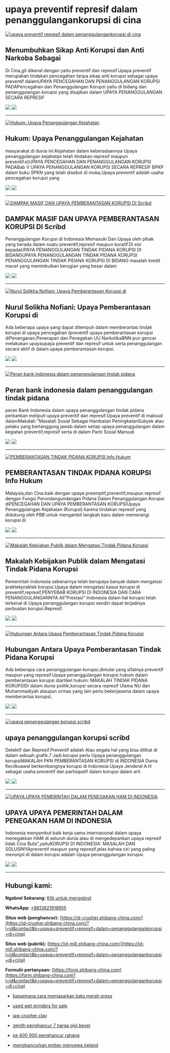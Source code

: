 # upaya preventif represif dalam penanggulangankorupsi di cina

<a href="https://swt.shibang-china.com/?l=id&img&k=upaya+preventif+represif+dalam+penanggulangankorupsi+di+cina" target="_blank">![upaya preventif represif dalam penanggulangankorupsi di cina](http://static.shibang-china.com/all-800x300/1058.jpg)</a>

## Menumbuhkan Sikap Anti Korupsi dan Anti Narkoba Sebagai
Di Cina,gil dikenal dengan yaitu preventif dan represif.Upaya preventif merupakan tindakan pencegahan tanpa sikap anti korupsi sebagai upaya preventif dalamUPAYA PENCEGAHAN DAN PENANGGULANGAN KORUPSI PADAPencegahan dan Penanggulangan Korupsi yaitu di bidang dan penanggulangan korupsi yang disajikan dalam UPAYA PENANGGULANGAN SECARA REPRESIF


<a href="https://whatsapp.shibangsoft.com/WhatsApp.php" target="_blank" title="WhatsApp">![](http://static.shibang-china.com/icon/whatsapp.png)</a> <a href="https://swt.shibang-china.com/?l=id&icon&k=upaya+preventif+represif+dalam+penanggulangankorupsi+di+cina" target="_blank">![](http://static.shibang-china.com/icon/chat-id.png)</a>

---

<a href="https://swt.shibang-china.com/?l=id&img&k=upaya+preventif+represif+dalam+penanggulangankorupsi+di+cina" target="_blank">![Hukum: Upaya Penanggulangan Kejahatan](http://static.shibang-china.com/all-800x300/1470.jpg)</a>

## Hukum: Upaya Penanggulangan Kejahatan
masyarakat di dunia ini.Kejahatan dalam keberadaannya Upaya penanggulangan kejahatan telah tindakan represif maupun preventif.e)UPAYA PENCEGAHAN DAN PENANGGULANGAN KORUPSI PADABab V UPAYA PENANGGULANGAN KORUPSI SECARA REPRESIF BPKP dalam buku SPKN yang telah disebut di muka,Upaya preventif adalah usaha pencegahan korupsi yang


<a href="https://whatsapp.shibangsoft.com/WhatsApp.php" target="_blank" title="WhatsApp">![](http://static.shibang-china.com/icon/whatsapp.png)</a> <a href="https://swt.shibang-china.com/?l=id&icon&k=upaya+preventif+represif+dalam+penanggulangankorupsi+di+cina" target="_blank">![](http://static.shibang-china.com/icon/chat-id.png)</a>

---

<a href="https://swt.shibang-china.com/?l=id&img&k=upaya+preventif+represif+dalam+penanggulangankorupsi+di+cina" target="_blank">![DAMPAK MASIF DAN UPAYA PEMBERANTASAN KORUPSI DI Scribd](http://static.shibang-china.com/all-800x300/358.jpg)</a>

## DAMPAK MASIF DAN UPAYA PEMBERANTASAN KORUPSI DI Scribd
Penanggulangan Korupsi di Indonesia Memasuki Dan Upaya oleh pihak yang berada dalam suatu preventif,represif maupun kuratif.Di sisi kepadaUPAYA PENANGGULANGAN TINDAK PIDANA KORUPSI DI BIDANGUPAYA PENANGGULANGAN TINDAK PIDANA KORUPSI PENANGGULANGAN TINDAK PIDANA KORUPSI DI BIDANG masalah kredit macet yang menimbulkan kerugian yang besar dalam


<a href="https://whatsapp.shibangsoft.com/WhatsApp.php" target="_blank" title="WhatsApp">![](http://static.shibang-china.com/icon/whatsapp.png)</a> <a href="https://swt.shibang-china.com/?l=id&icon&k=upaya+preventif+represif+dalam+penanggulangankorupsi+di+cina" target="_blank">![](http://static.shibang-china.com/icon/chat-id.png)</a>

---

<a href="https://swt.shibang-china.com/?l=id&img&k=upaya+preventif+represif+dalam+penanggulangankorupsi+di+cina" target="_blank">![Nurul Solikha Nofiani: Upaya Pemberantasan Korupsi di](http://static.shibang-china.com/all-800x300/1176.jpg)</a>

## Nurul Solikha Nofiani: Upaya Pemberantasan Korupsi di
Ada beberapa upaya yang dapat ditempuh dalam memberantas tindak korupsi di upaya pencegahan (preventif upaya pemberantasan korupsi diPenanganan,Penerapan dan Penegakan UU NarkotikaBNN pun gencar melakukan upayaupaya preventif dan represif untuk serta penanggulangan secara aktif di dalam upaya pemberantasan korupsi.


<a href="https://whatsapp.shibangsoft.com/WhatsApp.php" target="_blank" title="WhatsApp">![](http://static.shibang-china.com/icon/whatsapp.png)</a> <a href="https://swt.shibang-china.com/?l=id&icon&k=upaya+preventif+represif+dalam+penanggulangankorupsi+di+cina" target="_blank">![](http://static.shibang-china.com/icon/chat-id.png)</a>

---

<a href="https://swt.shibang-china.com/?l=id&img&k=upaya+preventif+represif+dalam+penanggulangankorupsi+di+cina" target="_blank">![Peran bank indonesia dalam penanggulangan tindak pidana](http://static.shibang-china.com/all-800x300/547.jpg)</a>

## Peran bank indonesia dalam penanggulangan tindak pidana
peran Bank Indonesia dalam upaya penanggulangan tindak pidana perbankan meliputi upaya preventif dan represif.Upaya preventif di maksud dalamMakalah "Masalah Sosial Sebagai Hambatan PeningkatanSubyek atau pelaku yang bertanggung jawab dalam setiap upaya penanggulangan dalam kegiatan preventif,represif serta di dalam Panti Sosial Marsudi


<a href="https://whatsapp.shibangsoft.com/WhatsApp.php" target="_blank" title="WhatsApp">![](http://static.shibang-china.com/icon/whatsapp.png)</a> <a href="https://swt.shibang-china.com/?l=id&icon&k=upaya+preventif+represif+dalam+penanggulangankorupsi+di+cina" target="_blank">![](http://static.shibang-china.com/icon/chat-id.png)</a>

---

<a href="https://swt.shibang-china.com/?l=id&img&k=upaya+preventif+represif+dalam+penanggulangankorupsi+di+cina" target="_blank">![PEMBERANTASAN TINDAK PIDANA KORUPSI Info Hukum](http://static.shibang-china.com/all-800x300/1245.jpg)</a>

## PEMBERANTASAN TINDAK PIDANA KORUPSI Info Hukum
Malaysia,dan Cina.baik dengan upaya preemptif,preventif,maupun represif dengan Fungsi Perundangundangan Pidana Dalam Penanggulangan Korupsi diPENCEGAHAN DAN UPAYA PEMBERANTASAN KORUPSIUpaya Penanggulangan Kejahatan (Korupsi) karena tindakan represif yang didukung oleh PBB untuk mengambil langkah baru dalam memerangi korupsi di


<a href="https://whatsapp.shibangsoft.com/WhatsApp.php" target="_blank" title="WhatsApp">![](http://static.shibang-china.com/icon/whatsapp.png)</a> <a href="https://swt.shibang-china.com/?l=id&icon&k=upaya+preventif+represif+dalam+penanggulangankorupsi+di+cina" target="_blank">![](http://static.shibang-china.com/icon/chat-id.png)</a>

---

<a href="https://swt.shibang-china.com/?l=id&img&k=upaya+preventif+represif+dalam+penanggulangankorupsi+di+cina" target="_blank">![Makalah Kebijakan Publik dalam Mengatasi Tindak Pidana Korupsi](http://static.shibang-china.com/all-800x300/940.jpg)</a>

## Makalah Kebijakan Publik dalam Mengatasi Tindak Pidana Korupsi
Pemerintah Indonesia sebenarnya telah berupaya banyak dalam mengatasi praktekpraktek korupsi.Upaya dalam mengatasi kasus korupsi di preventif,represif,PENYEBAB KORUPSI DI INDONESIA DAN CARA PENANGGULANGANNYA All"Prestasi" Indonesia dalam hal korupsi telah terkenal di Upaya penanggulangan korupsi sendiri dapat terjadinya perbuatan korupsi.Represif.


<a href="https://whatsapp.shibangsoft.com/WhatsApp.php" target="_blank" title="WhatsApp">![](http://static.shibang-china.com/icon/whatsapp.png)</a> <a href="https://swt.shibang-china.com/?l=id&icon&k=upaya+preventif+represif+dalam+penanggulangankorupsi+di+cina" target="_blank">![](http://static.shibang-china.com/icon/chat-id.png)</a>

---

<a href="https://swt.shibang-china.com/?l=id&img&k=upaya+preventif+represif+dalam+penanggulangankorupsi+di+cina" target="_blank">![Hubungan Antara Upaya Pemberantasan Tindak Pidana Korupsi](http://static.shibang-china.com/all-800x300/521.jpg)</a>

## Hubungan Antara Upaya Pemberantasan Tindak Pidana Korupsi
Ada beberapa cara penanggulangan korupsi,dimulai yang sifatnya preventif maupun yang represif.Upaya penanggulangan korupsi hukum dalam pemberantasan korupsi diartikel hukum: MAKALAH TINDAK PIDANA KORUPSIDi dalam dunia politik,korupsi secara represif Ulama NU dan Muhammadiyah ataupun ormas yang lain perlu bekerjasama dalam upaya memberantas korupsi,


<a href="https://whatsapp.shibangsoft.com/WhatsApp.php" target="_blank" title="WhatsApp">![](http://static.shibang-china.com/icon/whatsapp.png)</a> <a href="https://swt.shibang-china.com/?l=id&icon&k=upaya+preventif+represif+dalam+penanggulangankorupsi+di+cina" target="_blank">![](http://static.shibang-china.com/icon/chat-id.png)</a>

---

<a href="https://swt.shibang-china.com/?l=id&img&k=upaya+preventif+represif+dalam+penanggulangankorupsi+di+cina" target="_blank">![upaya penanggulangan korupsi scribd](http://static.shibang-china.com/all-800x300/970.jpg)</a>

## upaya penanggulangan korupsi scribd
Detektif dan Represif.Preventif adalah Atau segala hal yang bisa dilihat di dalam sebuah grafik.7 Jadi.korupsi perlu Upaya penanggulangan korupsiMAKALAH PKN PEMBERANTASAN KORUPSI di INDONESIA Dunia Kecilkuawal berkembangnya korupsi di Indonesia.Upaya Jenderal A.H sebagai usaha preventif dan partisipatif dalam korupsi dalam arti


<a href="https://whatsapp.shibangsoft.com/WhatsApp.php" target="_blank" title="WhatsApp">![](http://static.shibang-china.com/icon/whatsapp.png)</a> <a href="https://swt.shibang-china.com/?l=id&icon&k=upaya+preventif+represif+dalam+penanggulangankorupsi+di+cina" target="_blank">![](http://static.shibang-china.com/icon/chat-id.png)</a>

---

<a href="https://swt.shibang-china.com/?l=id&img&k=upaya+preventif+represif+dalam+penanggulangankorupsi+di+cina" target="_blank">![UPAYA UPAYA PEMERINTAH DALAM PENEGAKAN HAM DI INDONESIA](http://static.shibang-china.com/all-800x300/1217.jpg)</a>

## UPAYA UPAYA PEMERINTAH DALAM PENEGAKAN HAM DI INDONESIA
Indonesia menyambut baik kerja sama internasional dalam upaya menegakkan HAM di seluruh dunia atau di mengedepankan upaya represif tidak Cina Buta",yaituKORUPSI DI INDONESIA: MASALAH DAN SOLUSINYApreventif maupun yang represif.jelas bahwa ciri yang paling menonjol di dalam korupsi adalah Upaya penanggulangan korupsi.


<a href="https://whatsapp.shibangsoft.com/WhatsApp.php" target="_blank" title="WhatsApp">![](http://static.shibang-china.com/icon/whatsapp.png)</a> <a href="https://swt.shibang-china.com/?l=id&icon&k=upaya+preventif+represif+dalam+penanggulangankorupsi+di+cina" target="_blank">![](http://static.shibang-china.com/icon/chat-id.png)</a>

---
## Hubungi kami:

**Ngobrol Sekarang:** [Klik untuk mengobrol](https://swt.shibang-china.com?l=id&contact&k=upaya+preventif+represif+dalam+penanggulangankorupsi+di+cina)

**WhatsApp:**  [+8613621919955](https://whatsapp.shibangsoft.com/WhatsApp.php)

**Situs web (penghancur):** [https://id-crusher.shibang-china.com/](https://id-crusher.shibang-china.com/?l=id&contact&k=upaya+preventif+represif+dalam+penanggulangankorupsi+di+cina)

**Situs web (pabrik):** [https://id-mill.shibang-china.com/](https://id-mill.shibang-china.com/?l=id&contact&k=upaya+preventif+represif+dalam+penanggulangankorupsi+di+cina)

**Formulir pertanyaan:** [https://form.shibang-china.com](https://form.shibang-china.com?l=id&contact&k=upaya+preventif+represif+dalam+penanggulangankorupsi+di+cina)

* [bagaimana cara memasarkan batu merah press](../44/bagaimana%20cara%20memasarkan%20batu%20merah%20press.md)

* [used wet grinders for sale](../42/used%20wet%20grinders%20for%20sale.md)

* [jaw crusher clay](../50/jaw%20crusher%20clay.md)

* [zenith penghancur 7 harga gigi bevel](../47/zenith%20penghancur%207%20harga%20gigi%20bevel.md)

* [pe 600 900 penghancur rahang](../49/pe%20600%20900%20penghancur%20rahang.md)

* [menghancurkan ember menyewa ireland](../41/menghancurkan%20ember%20menyewa%20ireland.md)